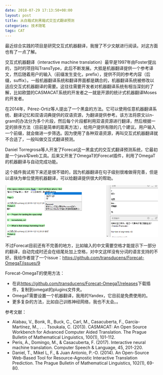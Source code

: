 ```yaml
---
date: 2018-07-29 17:13:50+08:00
layout: post
title: 从白箱式到黑箱式交互式翻译预测
categories: 技术随笔
tags: CAT
---
```


最近综合实践的项目是研究交互式机器翻译，我搜了不少文献进行阅读。对这方面也有了一点了解。

交互式机器翻译（interactive machine translation）最早是1997年由Foster提出的，当时的项目叫TransType，此后不断发展。大抵是机器翻译提供一个参考译文，然后随着用户的输入（前缀发生变化，prefix），提供不同的参考内容（后缀，suffix）。一般机器翻译系统和翻译界面都是耦合的，机器翻译系统被修改以适应交互式机器翻译的需要。这往往需要开发者对机器翻译系统有相当深刻的了解，比如欧盟的CASMACAT系统的开发者之一就是开源的统计式机器翻译Moses的开发者。

在2014年，Pérez-Ortiz等人提出了一个黑盒的方法。它可以使用任意机器翻译系统、翻译记忆和双语词典提供的双语资源，为翻译提供参考。该方法将原文以n-gram的办法分为多个片段，然后每个片段都利用双语资源进行翻译，然后根据一定的排序方法（目前是简单的距离方法），给用户提供有限的几个建议。用户输入一个前缀，就会做进一步筛选。因为使用了各种双语资源，再叫交互式机器翻译就不合适了，一般叫做交互式翻译预测。

Daniel Torregrosa等人开发了Forecat这一黑盒式的交互式翻译预测系统，它最初是一个java写web工具。后来又开发了OmegaT的Forecat插件，利用了OmegaT的机器翻译与自动完成功能。

这个插件我试用下来还是很不错的，因为机器翻译在句子级别很难做得完善，但是以语块为单位使用机器翻译，可以给翻译提供很大的帮助。

![](https://github.com/xulihang/xulihang.github.io/raw/master/album/forecat.png)

不过Forecat目前还有不完善的地方，比如输入的中文需要空格才能提示下一部分的翻译，自动完成时还会在结尾处加上空格，对中文这样没有分词的语言支持的不好。我给作者提了一个issue：<https://github.com/transducens/Forecat-OmegaT/issues/9>

Forecat-OmegaT的使用方法：

* 在此<https://github.com/transducens/Forecat-OmegaT/releases>下载插件，复制到omegat的plugins文件夹。
* OmegaT需要设置一个机器翻译，我用的Yandex，它目前是免费使用的。
* 更多复杂的方法，比如自己训练神经网络，我也不太会。。


参考文献：
* Alabau, V., Bonk, R., Buck, C., Carl, M., Casacuberta, F., García-Martínez, M., . . . Tsoukala, C. (2013). CASMACAT: An Open Source Workbench for Advanced Computer Aided Translation. The Prague Bulletin of Mathematical Linguistics, 100(1), 101-112.
* Peris, Á., Domingo, M., & Casacuberta, F. (2017). Interactive neural machine translation. Computer Speech & Language, 45, 201-220.
* Daniel, T., Mikel L, F., & Juan Antonio, P.-O. (2014). An Open-Source Web-Based Tool for Resource-Agnostic Interactive Translation Prediction. The Prague Bulletin of Mathematical Linguistics, 102(1), 69-80.






